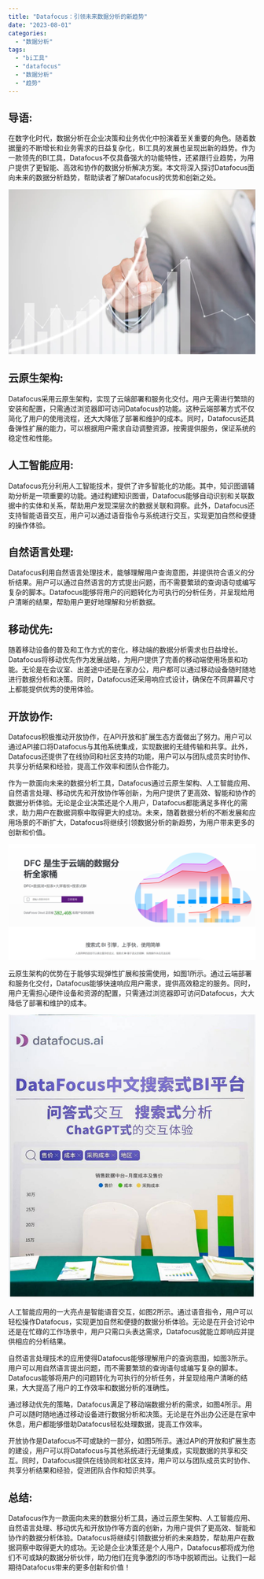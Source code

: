 ```yaml
---
title: "Datafocus：引领未来数据分析的新趋势"
date: "2023-08-01"
categories: 
  - "数据分析"
tags: 
  - "bi工具"
  - "datafocus"
  - "数据分析"
  - "趋势"
---
```


## 导语:

在数字化时代，数据分析在企业决策和业务优化中扮演着至关重要的角色。随着数据量的不断增长和业务需求的日益复杂化，BI工具的发展也呈现出新的趋势。作为一款领先的BI工具，Datafocus不仅具备强大的功能特性，还紧跟行业趋势，为用户提供了更智能、高效和协作的数据分析解决方案。本文将深入探讨Datafocus面向未来的数据分析趋势，帮助读者了解Datafocus的优势和创新之处。

![盈利.png](images/1659518945-png.png)

## 云原生架构:

Datafocus采用云原生架构，实现了云端部署和服务化交付。用户无需进行繁琐的安装和配置，只需通过浏览器即可访问Datafocus的功能。这种云端部署方式不仅简化了用户的使用流程，还大大降低了部署和维护的成本。同时，Datafocus还具备弹性扩展的能力，可以根据用户需求自动调整资源，按需提供服务，保证系统的稳定性和性能。

## 人工智能应用:

Datafocus充分利用人工智能技术，提供了许多智能化的功能。其中，知识图谱辅助分析是一项重要的功能。通过构建知识图谱，Datafocus能够自动识别和关联数据中的实体和关系，帮助用户发现深层次的数据关联和洞察。此外，Datafocus还支持智能语音交互，用户可以通过语音指令与系统进行交互，实现更加自然和便捷的操作体验。

## 自然语言处理:

Datafocus利用自然语言处理技术，能够理解用户查询意图，并提供符合语义的分析结果。用户可以通过自然语言的方式提出问题，而不需要繁琐的查询语句或编写复杂的脚本。Datafocus能够将用户的问题转化为可执行的分析任务，并呈现给用户清晰的结果，帮助用户更好地理解和分析数据。

## 移动优先:

随着移动设备的普及和工作方式的变化，移动端的数据分析需求也日益增长。Datafocus将移动优先作为发展战略，为用户提供了完善的移动端使用场景和功能。无论是在会议室、出差途中还是在家办公，用户都可以通过移动设备随时随地进行数据分析和决策。同时，Datafocus还采用响应式设计，确保在不同屏幕尺寸上都能提供优秀的使用体验。

## 开放协作:

Datafocus积极推动开放协作，在API开放和扩展生态方面做出了努力。用户可以通过API接口将Datafocus与其他系统集成，实现数据的无缝传输和共享。此外，Datafocus还提供了在线协同和社区支持的功能，用户可以与团队成员实时协作、共享分析结果和经验，提高工作效率和团队合作能力。

作为一款面向未来的数据分析工具，Datafocus通过云原生架构、人工智能应用、自然语言处理、移动优先和开放协作等创新，为用户提供了更高效、智能和协作的数据分析体验。无论是企业决策还是个人用户，Datafocus都能满足多样化的需求，助力用户在数据洞察中取得更大的成功。未来，随着数据分析的不断发展和应用场景的不断扩大，Datafocus将继续引领数据分析的新趋势，为用户带来更多的创新和价值。

![](images/1686616238-%E5%BE%AE%E4%BF%A1%E6%88%AA%E5%9B%BE_20230512142316.png)

云原生架构的优势在于能够实现弹性扩展和按需使用，如图1所示。通过云端部署和服务化交付，Datafocus能够快速响应用户需求，提供高效稳定的服务。同时，用户无需担心硬件设备和资源的配置，只需通过浏览器即可访问Datafocus，大大降低了部署和维护的成本。

![](images/1684995450-DataFocus%E5%B1%95%E4%BD%8D.jpg)

人工智能应用的一大亮点是智能语音交互，如图2所示。通过语音指令，用户可以轻松操作Datafocus，实现更加自然和便捷的数据分析体验。无论是在开会讨论中还是在忙碌的工作场景中，用户只需口头表达需求，Datafocus就能立即响应并提供相应的分析结果。

自然语言处理技术的应用使得Datafocus能够理解用户的查询意图，如图3所示。用户可以用自然语言提出问题，而不需要繁琐的查询语句或编写复杂的脚本。Datafocus能够将用户的问题转化为可执行的分析任务，并呈现给用户清晰的结果，大大提高了用户的工作效率和数据分析的准确性。

通过移动优先的策略，Datafocus满足了移动端数据分析的需求，如图4所示。用户可以随时随地通过移动设备进行数据分析和决策。无论是在外出办公还是在家中休息，用户都能够借助Datafocus轻松处理数据，提高工作效率。

开放协作是Datafocus不可或缺的一部分，如图5所示。通过API的开放和扩展生态的建设，用户可以将Datafocus与其他系统进行无缝集成，实现数据的共享和交互。同时，Datafocus提供在线协同和社区支持，用户可以与团队成员实时协作、共享分析结果和经验，促进团队合作和知识共享。

## 总结:

Datafocus作为一款面向未来的数据分析工具，通过云原生架构、人工智能应用、自然语言处理、移动优先和开放协作等方面的创新，为用户提供了更高效、智能和协作的数据分析体验。Datafocus将继续引领数据分析的未来趋势，帮助用户在数据洞察中取得更大的成功。无论是企业决策还是个人用户，Datafocus都将成为他们不可或缺的数据分析伙伴，助力他们在竞争激烈的市场中脱颖而出。让我们一起期待Datafocus带来的更多创新和价值！
